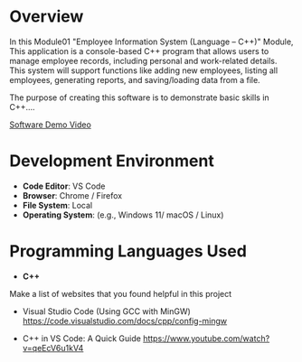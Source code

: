 # Overview

In this Module01 "Employee Information System (Language – C++)" Module, This application is a console-based C++ program that allows users to manage employee records, including personal and work-related details. This system will support functions like adding new employees, listing all employees, generating reports, and saving/loading data from a file.

The purpose of creating this software is to demonstrate basic skills in C++....

[Software Demo Video](http://youtube.link.goes.here)

# Development Environment

- **Code Editor**: VS Code
- **Browser**: Chrome / Firefox
- **File System**: Local
- **Operating System**: (e.g., Windows 11/ macOS / Linux)

# Programming Languages Used

- **C++**

Make a list of websites that you found helpful in this project
* Visual Studio Code (Using GCC with MinGW) https://code.visualstudio.com/docs/cpp/config-mingw

* C++ in VS Code: A Quick Guide https://www.youtube.com/watch?v=qeEcV6u1kV4